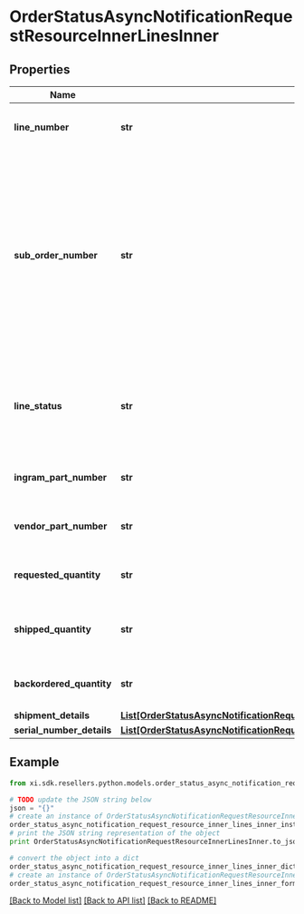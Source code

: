 # OrderStatusAsyncNotificationRequestResourceInnerLinesInner


## Properties

Name | Type | Description | Notes
------------ | ------------- | ------------- | -------------
**line_number** | **str** | The Ingram Micro line number for the product | [optional] 
**sub_order_number** | **str** | The sub order number. The two-digit prefix is the warehouse code of the warehouse nearest the reseller. The middle number is the order number. The two-digit suffix is the sub order number. | [optional] 
**line_status** | **str** | The status for the line item in the order. One of: Backordered, Open, Shipped | [optional] 
**ingram_part_number** | **str** | The Ingram Micro part number for the line item. | [optional] 
**vendor_part_number** | **str** | The vendor part number for the line item. | [optional] 
**requested_quantity** | **str** | The quantity of the line item requested. | [optional] 
**shipped_quantity** | **str** | The quantity of the line item that has been shipped. | [optional] 
**backordered_quantity** | **str** | The quantity of the line item that is backordered. | [optional] 
**shipment_details** | [**List[OrderStatusAsyncNotificationRequestResourceInnerLinesInnerShipmentDetailsInner]**](OrderStatusAsyncNotificationRequestResourceInnerLinesInnerShipmentDetailsInner.md) |  | [optional] 
**serial_number_details** | [**List[OrderStatusAsyncNotificationRequestResourceInnerLinesInnerSerialNumberDetailsInner]**](OrderStatusAsyncNotificationRequestResourceInnerLinesInnerSerialNumberDetailsInner.md) |  | [optional] 

## Example

```python
from xi.sdk.resellers.python.models.order_status_async_notification_request_resource_inner_lines_inner import OrderStatusAsyncNotificationRequestResourceInnerLinesInner

# TODO update the JSON string below
json = "{}"
# create an instance of OrderStatusAsyncNotificationRequestResourceInnerLinesInner from a JSON string
order_status_async_notification_request_resource_inner_lines_inner_instance = OrderStatusAsyncNotificationRequestResourceInnerLinesInner.from_json(json)
# print the JSON string representation of the object
print OrderStatusAsyncNotificationRequestResourceInnerLinesInner.to_json()

# convert the object into a dict
order_status_async_notification_request_resource_inner_lines_inner_dict = order_status_async_notification_request_resource_inner_lines_inner_instance.to_dict()
# create an instance of OrderStatusAsyncNotificationRequestResourceInnerLinesInner from a dict
order_status_async_notification_request_resource_inner_lines_inner_form_dict = order_status_async_notification_request_resource_inner_lines_inner.from_dict(order_status_async_notification_request_resource_inner_lines_inner_dict)
```
[[Back to Model list]](../README.md#documentation-for-models) [[Back to API list]](../README.md#documentation-for-api-endpoints) [[Back to README]](../README.md)


